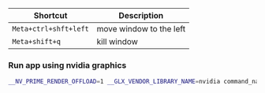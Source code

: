 | Shortcut              | Description             |
| --------------------- | ----------------------- |
| `Meta+ctrl+shft+left` | move window to the left |
| `Meta+shift+q`        | kill window             | 

### Run app using nvidia graphics 
```bash
__NV_PRIME_RENDER_OFFLOAD=1 __GLX_VENDOR_LIBRARY_NAME=nvidia command_name arguments
```
